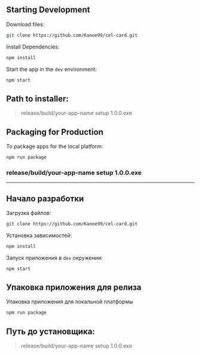 ## Starting Development

Download files:

```bash
git clone https://github.com/Kanoe99/cel-card.git
```

Install Dependencies:

```bash
npm install
```

Start the app in the `dev` environment:

```bash
npm start
```

## Path to installer:

> release/build/your-app-name setup 1.0.0.exe

## Packaging for Production

To package apps for the local platform:

```bash
npm run package
```

### release/build/your-app-name setup 1.0.0.exe

---

## Начало разработки

Загрузка файлов:

```bash
git clone https://github.com/Kanoe99/cel-card.git
```

Установка зависимостей:

```bash
npm install
```

Запуск приложения в `dev` окружении:

```bash
npm start
```

## Упаковка приложения для релиза

Упаковка приложения для локальной платформы

```bash
npm run package
```

## Путь до установщика:

> release/build/your-app-name setup 1.0.0.exe
